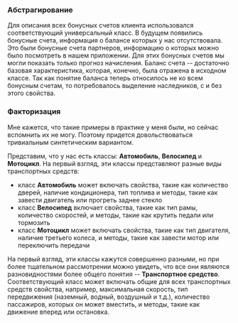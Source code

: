 ### Абстрагирование

Для описания всех бонусных счетов клиента использовался соответствующий универсальный класс. В будущем появились бонусные счета, информация о балансе которых у нас отсутствовала. Это были бонусные счета партнеров, информацию о которых можно было посмотреть в нашем приложении. Для этих бонусных счетов мы могли показать только прогноз начисления. Баланс счета -- достаточно базовая характеристика, которая, конечно, была отражена в исходном классе. Так как понятие баланса теперь относилось не ко всем бонусным счетам, то потребовалось выделение наследников, с и без этого свойства.

### Факторизация

Мне кажется, что такие примеры в практике у меня были, но сейчас вспомнить их не могу. Поэтому придется довольствоваться тривиальным синтетическим вариантом.

Представим, что у нас есть классы: **Автомобиль**, **Велосипед** и **Мотоцикл**. На первый взгляд, эти классы представляют разные виды транспортных средств:

* класс **Автомобиль** может включать свойства, такие как количество дверей, наличие кондиционера, тип топлива и методы, такие как завести двигатель или прогреть заднее стекло
* класс **Велосипед** включает свойства, такие как тип рамы, количество скоростей, и методы, такие как крутить педали или тормозить
* класс **Мотоцикл** может включать свойства, такие как тип двигателя, наличие третьего колеса, и методы, такие как завести мотор или переключить передачи

На первый взгляд, эти классы кажутся совершенно разными, но при более тщательном рассмотрении можно увидеть, что все они являются разновидностями более общего понятия -- **Транспортное средство**. Соответствующий класс может включать общие для всех транспортных средств свойства, например, максимальная скорость, тип передвижения (наземный, водный, воздушный и т.д.), количество пассажиров, которых он может вместить, и методы, такие как движение вперед или остановка.